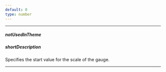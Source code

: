 ```yaml
---
default: 0
type: number
---
```

---
##### notUsedInTheme

##### shortDescription
Specifies the start value for the scale of the gauge.

---
